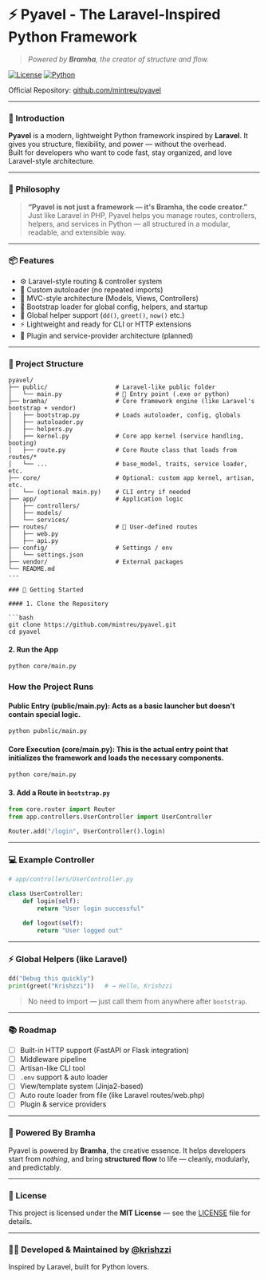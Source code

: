 # ⚡ Pyavel - The Laravel-Inspired Python Framework  
> _Powered by **Bramha**, the creator of structure and flow._

[![License](https://img.shields.io/badge/license-MIT-blue.svg)](LICENSE)
[![Python](https://img.shields.io/badge/python-3.8%2B-yellow.svg)](https://python.org)

Official Repository: [github.com/mintreu/pyavel](https://github.com/mintreu/pyavel)

---

### 🚀 Introduction

**Pyavel** is a modern, lightweight Python framework inspired by **Laravel**. It gives you structure, flexibility, and power — without the overhead.  
Built for developers who want to code fast, stay organized, and love Laravel-style architecture.

---

### 🧠 Philosophy

> **“Pyavel is not just a framework — it's Bramha, the code creator.”**  
Just like Laravel in PHP, Pyavel helps you manage routes, controllers, helpers, and services in Python — all structured in a modular, readable, and extensible way.

---

### 📦 Features

- ⚙️ Laravel-style routing & controller system  
- 🔁 Custom autoloader (no repeated imports)  
- 🧱 MVC-style architecture (Models, Views, Controllers)  
- 🌱 Bootstrap loader for global config, helpers, and startup  
- 🔧 Global helper support (`dd()`, `greet()`, `now()` etc.)  
- ⚡ Lightweight and ready for CLI or HTTP extensions  
- 🧩 Plugin and service-provider architecture (planned)  

---

### 📁 Project Structure

```
pyavel/
├── public/                   # Laravel-like public folder
│   └── main.py               # 🎯 Entry point (.exe or python)
├── bramha/                   # Core framework engine (like Laravel's bootstrap + vendor)
│   ├── bootstrap.py          # Loads autoloader, config, globals
│   ├── autoloader.py
│   ├── helpers.py
│   ├── kernel.py             # Core app kernel (service handling, booting)
│   ├── route.py              # Core Route class that loads from routes/*
│   └── ...                   # base_model, traits, service loader, etc.
├── core/                     # Optional: custom app kernel, artisan, etc.
│   └── (optional main.py)    # CLI entry if needed
├── app/                      # Application logic
│   ├── controllers/
│   ├── models/
│   └── services/
├── routes/                   # 📂 User-defined routes
│   ├── web.py
│   ├── api.py
├── config/                   # Settings / env
│   └── settings.json
├── vendor/                   # External packages
└── README.md
---

### 🚀 Getting Started

#### 1. Clone the Repository

```bash
git clone https://github.com/mintreu/pyavel.git
cd pyavel
```

#### 2. Run the App

```bash
python core/main.py
```

###  How the Project Runs
#### Public Entry (public/main.py): Acts as a basic launcher but doesn’t contain special logic.
```bash
python pubnlic/main.py
```
#### Core Execution (core/main.py): This is the actual entry point that initializes the framework and loads the necessary components.
```bash
python core/main.py
```

#### 3. Add a Route in `bootstrap.py`

```python
from core.router import Router
from app.controllers.UserController import UserController

Router.add("/login", UserController().login)
```

---

### 💻 Example Controller

```python
# app/controllers/UserController.py

class UserController:
    def login(self):
        return "User login successful"

    def logout(self):
        return "User logged out"
```

---

### ⚡ Global Helpers (like Laravel)

```python
dd("Debug this quickly")
print(greet("Krishzzi"))   # → Hello, Krishzzi
```

> No need to import — just call them from anywhere after `bootstrap`.

---

### 📚 Roadmap

- [ ] Built-in HTTP support (FastAPI or Flask integration)  
- [ ] Middleware pipeline  
- [ ] Artisan-like CLI tool  
- [ ] `.env` support & auto loader  
- [ ] View/template system (Jinja2-based)  
- [ ] Auto route loader from file (like Laravel routes/web.php)  
- [ ] Plugin & service providers  

---

### 🧘 Powered By Bramha

Pyavel is powered by **Bramha**, the creative essence. It helps developers start from *nothing*, and bring **structured flow** to life — cleanly, modularly, and predictably.

---

### 📄 License

This project is licensed under the **MIT License** — see the [LICENSE](LICENSE) file for details.

---

### 👨‍💻 Developed & Maintained by [@krishzzi](https://github.com/krishzzi)  
Inspired by Laravel, built for Python lovers.
